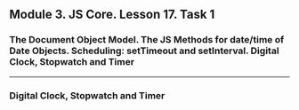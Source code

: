 ## Module 3. JS Core. Lesson 17. Task 1

### The Document Object Model. The JS Methods for date/time of Date Objects. Scheduling: setTimeout and setInterval. Digital Clock, Stopwatch and Timer
***

### Digital Clock, Stopwatch and Timer
